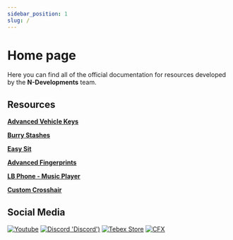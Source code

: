 ```yaml
---
sidebar_position: 1
slug: /
---
```


# Home page

Here you can find all of the official documentation for resources developed by the **N-Developments** team.

## Resources

**[Advanced Vehicle Keys](Advanced%20Vehicle%20Keys/Showcase)**

**[Burry Stashes](Burry%20Stashes/Showcase)**

**[Easy Sit](Easy%20Sit/Showcase)**

**[Advanced Fingerprints](Fingerprints/Showcase)**

**[LB Phone - Music Player](Music%20Player/Showcase)**

**[Custom Crosshair](Crosshair/Showcase)**

## Social Media
<!-- **[Youtube](https://www.youtube.com/@n-developments)**

**[Discord](https://discord.gg/mVUgnGjXQU)**

**[Tebex Store](https://nyambura.tebex.io)**

**[CFX Profile](https://forum.cfx.re/u/Nyambura)** -->

[![Youtube](https://upload.wikimedia.org/wikipedia/commons/thumb/4/42/YouTube_icon_%282013-2017%29.png/512px-YouTube_icon_%282013-2017%29.png 'Youtube')](https://www.youtube.com/@n-developments)
[![Discord](https://cdn.discordapp.com/attachments/1103694279488065709/1108792831486742548/discord.jpg) 'Discord')](https://discord.gg/mVUgnGjXQU)
[![Tebex Store](https://cdn.discordapp.com/attachments/1103694279488065709/1108792831851626546/tebex.jpg 'Tebex Store')](https://nyambura.tebex.io)
[![CFX](https://cdn.discordapp.com/attachments/1103694279488065709/1108792831126028289/cfx.jpg 'CFX')](https://forum.cfx.re/u/Nyambura)